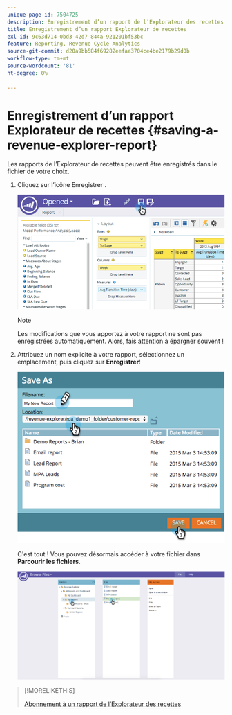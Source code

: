 ```yaml
---
unique-page-id: 7504725
description: Enregistrement d’un rapport de l’Explorateur des recettes - Documents Marketo - Documentation du produit
title: Enregistrement d’un rapport Explorateur de recettes
exl-id: 9c63d714-0bd3-42d7-844a-921201bf53bc
feature: Reporting, Revenue Cycle Analytics
source-git-commit: d20a9bb584f69282eefae3704ce4be2179b29d0b
workflow-type: tm+mt
source-wordcount: '81'
ht-degree: 0%

---
```


# Enregistrement d’un rapport Explorateur de recettes {#saving-a-revenue-explorer-report}

Les rapports de l’Explorateur de recettes peuvent être enregistrés dans le fichier de votre choix.

1. Cliquez sur l’icône Enregistrer .

   ![](assets/image2015-3-25-17-3a8-3a49.png)

   >[!NOTE]
   >
   >Les modifications que vous apportez à votre rapport ne sont pas enregistrées automatiquement. Alors, fais attention à épargner souvent !

1. Attribuez un nom explicite à votre rapport, sélectionnez un emplacement, puis cliquez sur **Enregistrer**!

   ![](assets/image2015-3-26-13-3a30-3a33.png)

   C&#39;est tout ! Vous pouvez désormais accéder à votre fichier dans **Parcourir les fichiers**.

   ![](assets/image2015-3-27-11-3a32-3a51.png)

>[!MORELIKETHIS]
>
>[Abonnement à un rapport de l’Explorateur des recettes](/help/marketo/product-docs/reporting/revenue-cycle-analytics/revenue-explorer/subscribe-to-a-revenue-explorer-report.md)
